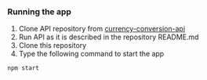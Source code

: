 ### Running the app

1. Clone API repository from [currency-conversion-api](https://github.com/arshakt/currency-conversion-api)
2. Run API as it is described in the repository README.md
3. Clone this repository
4. Type the following command to start the app

```
npm start
```
